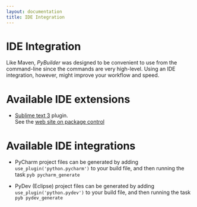```yaml
---
layout: documentation
title: IDE Integration
---
```


# IDE Integration
Like Maven, *PyBuilder* was designed to be convenient to use from the command-line since the commands are very high-level.
Using an IDE integration, however, might improve your workflow and speed.

# Available IDE extensions
* [Sublime text 3](http://www.sublimetext.com/3) plugin.  
  See the [web site on package control](https://packagecontrol.io/packages/PyBuilder)

# Available IDE integrations
* PyCharm project files can be generated by adding `use_plugin('python.pycharm')` to your build file, and then running the task `pyb pycharm_generate`

* PyDev (Eclipse) project files can be generated by adding `use_plugin('python.pydev')` to your build file, and then running the task `pyb pydev_generate`
